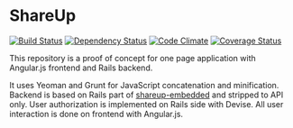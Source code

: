 # ShareUp

[![Build Status](https://travis-ci.org/szyablitsky/shareup-independent.svg?branch=master)](https://travis-ci.org/szyablitsky/shareup-independent)
[![Dependency Status](https://gemnasium.com/szyablitsky/shareup-independent.svg)](https://gemnasium.com/szyablitsky/shareup-independent)
[![Code Climate](https://codeclimate.com/github/szyablitsky/shareup-independent.png)](https://codeclimate.com/github/szyablitsky/shareup-independent)
[![Coverage Status](https://coveralls.io/repos/szyablitsky/shareup-independent/badge.png)](https://coveralls.io/r/szyablitsky/shareup-independent)

This repository is a proof of concept for one page application with Angular.js frontend and Rails backend.

It uses Yeoman and Grunt for JavaScript concatenation and minification. Backend is based on Rails part of [shareup-embedded](https://github.com/szyablitsky/shareup-embedded) and stripped to API only. User authorization is implemented on Rails side with Devise. All user interaction is done on frontend with Angular.js.
